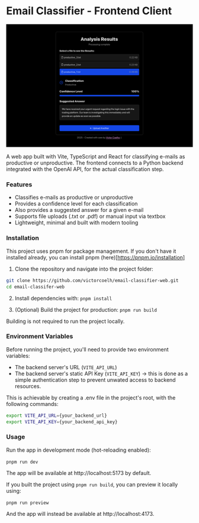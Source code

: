 # Email Classifier - Frontend Client

![A screenshot of the web GUI](./public/readme_screenshot.png)

A web app built with Vite, TypeScript and React for classifying e-mails as productive or unproductive.
The frontend connects to a Python backend integrated with the OpenAI API, for the actual classification
step.

### Features

- Classifies e-mails as productive or unproductive
- Provides a confidence level for each classification
- Also provides a suggested answer for a given e-mail
- Supports file uploads (.txt or .pdf) or manual input via textbox
- Lightweight, minimal and built with modern tooling

### Installation

This project uses pnpm for package management. If you don't have it installed already, you
can install pnpm (here)[https://pnpm.io/installation]

1. Clone the repository and navigate into the project folder:
```sh
git clone https://github.com/victorcoelh/email-classifier-web.git
cd email-classifer-web
```

2. Install dependencies with:
```pnpm install```

3. (Optional) Build the project for production:
```pnpm run build```

Building is not required to run the project locally.

### Environment Variables

Before running the project, you'll need to provide two environment variables:
- The backend server's URL (```VITE_API_URL```)
- The backend server's static API Key (```VITE_API_KEY```) -> this is done as a simple authentication step to prevent unwated access to backend resources.

This is achievable by creating a .env file in the project's root, with the following commands:

```sh
export VITE_API_URL={your_backend_url}
export VITE_API_KEY={your_backend_api_key}
```

### Usage

Run the app in development mode (hot-reloading enabled):

```pnpm run dev```

The app will be available at http://localhost:5173 by default.

If you built the project using ```pnpm run build```, you can preview it locally using:

```pnpm run preview```

And the app will instead be available at http://localhost:4173.
